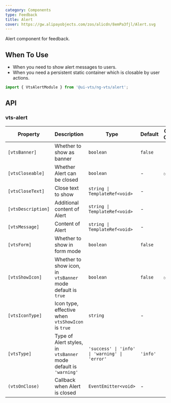 ```yaml
---
category: Components
type: Feedback
title: Alert
cover: https://gw.alipayobjects.com/zos/alicdn/8emPa3fjl/Alert.svg
---
```


Alert component for feedback.

## When To Use

- When you need to show alert messages to users.
- When you need a persistent static container which is closable by user actions.

```ts
import { VtsAlertModule } from '@ui-vts/ng-vts/alert';
```

## API

### vts-alert

| Property | Description | Type | Default | Global Config |
| -------- | ----------- | ---- | ------- | ------------- |
| `[vtsBanner]` | Whether to show as banner | `boolean` | `false` |
| `[vtsCloseable]` | Whether Alert can be closed | `boolean` | - | ✅ |
| `[vtsCloseText]` | Close text to show | `string \| TemplateRef<void>` | - |
| `[vtsDescription]` | Additional content of Alert | `string \| TemplateRef<void>` | - |
| `[vtsMessage]` | Content of Alert | `string \| TemplateRef<void>` | - |
| `[vtsForm]` | Whether to show in form mode | `boolean` | `false` |
| `[vtsShowIcon]` | Whether to show icon, in `vtsBanner` mode default is `true` | `boolean` | `false` | ✅ |
| `[vtsIconType]` | Icon type, effective when `vtsShowIcon` is `true` | `string` | - |
| `[vtsType]` | Type of Alert styles, in `vtsBanner` mode default is `'warning'` | `'success' \| 'info' \| 'warning' \| 'error'` | `'info'` |
| `(vtsOnClose)` | Callback when Alert is closed | `EventEmitter<void>` | - |
